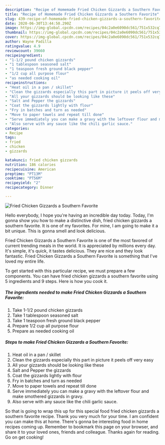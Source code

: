 ```yaml
---
description: "Recipe of Homemade Fried Chicken Gizzards a Southern Favorite"
title: "Recipe of Homemade Fried Chicken Gizzards a Southern Favorite"
slug: 439-recipe-of-homemade-fried-chicken-gizzards-a-southern-favorite
date: 2020-06-30T13:44:50.290Z
image: https://img-global.cpcdn.com/recipes/04c2a0e6090dc561/751x532cq70/fried-chicken-gizzards-a-southern-favorite-recipe-main-photo.jpg
thumbnail: https://img-global.cpcdn.com/recipes/04c2a0e6090dc561/751x532cq70/fried-chicken-gizzards-a-southern-favorite-recipe-main-photo.jpg
cover: https://img-global.cpcdn.com/recipes/04c2a0e6090dc561/751x532cq70/fried-chicken-gizzards-a-southern-favorite-recipe-main-photo.jpg
author: Wayne Padilla
ratingvalue: 4.9
reviewcount: 39660
recipeingredient:
- "1-1/2 pound chicken gizzards"
- "1 tablespoon seasoned salt"
- "1 teaspoon fresh ground black pepper"
- "1/2 cup all purpose flour"
- "as needed cooking oil"
recipeinstructions:
- "Heat oil in a pan / skillet"
- "Clean the gizzards especially this part in picture it peels off very easy"
- "All your gizzards should be looking like these"
- "Salt and Pepper the gizzards"
- "Coat the gizzards lightly with flour"
- "Fry in batches and turn as needed"
- "Move to paper towels and repeat till done"
- "Serve immediately you can make a gravy with the leftover flour and make smothered gizzards in gravy."
- "Also serve with any sauce like the chili garlic sauce."
categories:
- Recipe
tags:
- fried
- chicken
- gizzards

katakunci: fried chicken gizzards 
nutrition: 186 calories
recipecuisine: American
preptime: "PT13M"
cooktime: "PT56M"
recipeyield: "2"
recipecategory: Dinner

---
```



![Fried Chicken Gizzards a Southern Favorite](https://img-global.cpcdn.com/recipes/04c2a0e6090dc561/751x532cq70/fried-chicken-gizzards-a-southern-favorite-recipe-main-photo.jpg)

Hello everybody, I hope you're having an incredible day today. Today, I'm gonna show you how to make a distinctive dish, fried chicken gizzards a southern favorite. It is one of my favorites. For mine, I am going to make it a bit unique. This is gonna smell and look delicious.

Fried Chicken Gizzards a Southern Favorite is one of the most favored of current trending meals in the world. It is appreciated by millions every day. It's simple, it's quick, it tastes delicious. They are nice and they look fantastic. Fried Chicken Gizzards a Southern Favorite is something that I've loved my entire life.




To get started with this particular recipe, we must prepare a few components. You can have fried chicken gizzards a southern favorite using 5 ingredients and 9 steps. Here is how you cook it.

<!--inarticleads1-->

##### The ingredients needed to make Fried Chicken Gizzards a Southern Favorite:

1. Take 1-1/2 pound chicken gizzards
1. Take 1 tablespoon seasoned salt
1. Take 1 teaspoon fresh ground black pepper
1. Prepare 1/2 cup all purpose flour
1. Prepare as needed cooking oil




<!--inarticleads2-->

##### Steps to make Fried Chicken Gizzards a Southern Favorite:

1. Heat oil in a pan / skillet
1. Clean the gizzards especially this part in picture it peels off very easy
1. All your gizzards should be looking like these
1. Salt and Pepper the gizzards
1. Coat the gizzards lightly with flour
1. Fry in batches and turn as needed
1. Move to paper towels and repeat till done
1. Serve immediately you can make a gravy with the leftover flour and make smothered gizzards in gravy.
1. Also serve with any sauce like the chili garlic sauce.




So that is going to wrap this up for this special food fried chicken gizzards a southern favorite recipe. Thank you very much for your time. I am confident you can make this at home. There's gonna be interesting food in home recipes coming up. Remember to bookmark this page on your browser, and share it to your loved ones, friends and colleague. Thanks again for reading. Go on get cooking!
